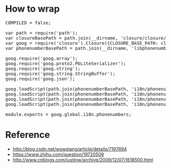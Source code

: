 # How to wrap

<pre>
COMPILED = false;

var path = require('path');
var closureBasePath = path.join(__dirname, 'closure/closure/goog/');
var goog = require('closure').Closure({CLOSURE_BASE_PATH: closureBasePath});
var phonenumberBasePath = path.join(__dirname, 'libphonenumber/javascript/');

goog.require('goog.array');
goog.require('goog.proto2.PbLiteSerializer');
goog.require('goog.string');
goog.require('goog.string.StringBuffer');
goog.require('goog.json');

goog.loadScript(path.join(phonenumberBasePath, 'i18n/phonenumbers/phonemetadata.pb.js'));
goog.loadScript(path.join(phonenumberBasePath, 'i18n/phonenumbers/phonenumber.pb.js'));
goog.loadScript(path.join(phonenumberBasePath, 'i18n/phonenumbers/metadata.js'));
goog.loadScript(path.join(phonenumberBasePath, 'i18n/phonenumbers/phonenumberutil.js'));

module.exports = goog.global.i18n.phonenumbers;
</pre>

# Reference

 - http://blog.csdn.net/wswqiang/article/details/7197694
 - https://www.zhihu.com/question/19720509
 - http://www.cnblogs.com/justinw/archive/2009/12/07/1618500.html